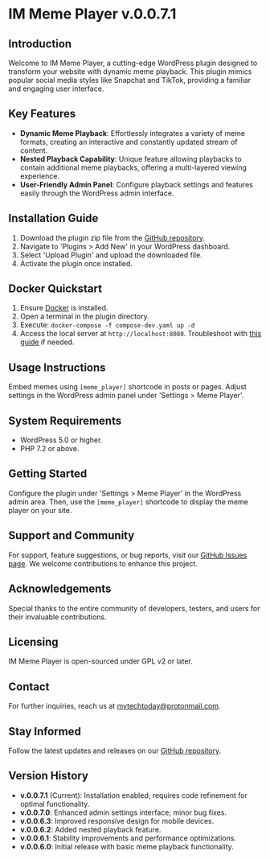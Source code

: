 # IM Meme Player v.0.0.7.1

## Introduction
Welcome to IM Meme Player, a cutting-edge WordPress plugin designed to transform your website with dynamic meme playback. This plugin mimics popular social media styles like Snapchat and TikTok, providing a familiar and engaging user interface.

## Key Features
- **Dynamic Meme Playback**: Effortlessly integrates a variety of meme formats, creating an interactive and constantly updated stream of content.
- **Nested Playback Capability**: Unique feature allowing playbacks to contain additional meme playbacks, offering a multi-layered viewing experience.
- **User-Friendly Admin Panel**: Configure playback settings and features easily through the WordPress admin interface.

## Installation Guide
1. Download the plugin zip file from the [GitHub repository](https://github.com/mytech-today-now/IM-meme-player/builds).
2. Navigate to 'Plugins > Add New' in your WordPress dashboard.
3. Select 'Upload Plugin' and upload the downloaded file.
4. Activate the plugin once installed.

## Docker Quickstart
1. Ensure [Docker](https://www.docker.com/products/personal/) is installed.
2. Open a terminal in the plugin directory.
3. Execute: `docker-compose -f compose-dev.yaml up -d`
4. Access the local server at `http://localhost:8080`. Troubleshoot with [this guide](https://locall.host/) if needed.

## Usage Instructions
Embed memes using `[meme_player]` shortcode in posts or pages. Adjust settings in the WordPress admin panel under 'Settings > Meme Player'.

## System Requirements
- WordPress 5.0 or higher.
- PHP 7.2 or above.

## Getting Started
Configure the plugin under 'Settings > Meme Player' in the WordPress admin area. Then, use the `[meme_player]` shortcode to display the meme player on your site.

## Support and Community
For support, feature suggestions, or bug reports, visit our [GitHub Issues page](https://github.com/mytech-today-now/IM-meme-player/issues). We welcome contributions to enhance this project.

## Acknowledgements
Special thanks to the entire community of developers, testers, and users for their invaluable contributions.

## Licensing
IM Meme Player is open-sourced under GPL v2 or later.

## Contact
For further inquiries, reach us at mytechtoday@protonmail.com.

## Stay Informed
Follow the latest updates and releases on our [GitHub repository](https://github.com/mytech-today-now/IM-meme-player).

## Version History
- **v.0.0.7.1** (Current): Installation enabled; requires code refinement for optimal functionality.
- **v.0.0.7.0**: Enhanced admin settings interface; minor bug fixes.
- **v.0.0.6.3**: Improved responsive design for mobile devices.
- **v.0.0.6.2**: Added nested playback feature.
- **v.0.0.6.1**: Stability improvements and performance optimizations.
- **v.0.0.6.0**: Initial release with basic meme playback functionality.
